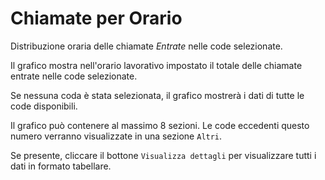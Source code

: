 # Chiamate per Orario

Distribuzione oraria delle chiamate *Entrate* nelle code selezionate.

Il grafico mostra nell'orario lavorativo impostato il totale delle chiamate entrate nelle 
code selezionate.

Se nessuna coda è stata selezionata, il grafico mostrerà i dati di tutte le code disponibili.

Il grafico può contenere al massimo 8 sezioni. Le code eccedenti questo numero
verranno visualizzate in una sezione ``Altri``.

Se presente, cliccare il bottone ``Visualizza dettagli`` per visualizzare tutti i dati 
in formato tabellare.
